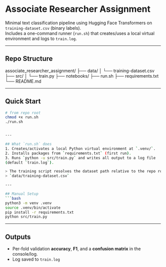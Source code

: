 # Associate Researcher Assignment

Minimal text classification pipeline using Hugging Face Transformers on 
`training-dataset.csv` (binary labels).  
Includes a one-command runner (`run.sh`) that creates/uses a local virtual 
environment and logs to `train.log`.

---

## Repo Structure
associate_researcher_assignment/
├── data/
│   └── training-dataset.csv
├── src/
│   └── train.py
├── notebooks/
├── run.sh
├── requirements.txt
└── README.md

---

## Quick Start 
```bash
# from repo root
chmod +x run.sh
./run.sh           


---

## What `run.sh` does
1. Creates/activates a local Python virtual environment at `.venv/`.
2. Installs packages from `requirements.txt` (first run).
3. Runs `python -u src/train.py` and writes all output to a log file 
(default `train.log`).

> The training script resolves the dataset path relative to the repo root:
> `data/training-dataset.csv`

---

## Manual Setup
```bash
python3 -m venv .venv
source .venv/bin/activate
pip install -r requirements.txt
python src/train.py
```

---

## Outputs
- Per-fold validation **accuracy**, **F1**, and a **confusion matrix** in 
the console/log.
- Log saved to `train.log`







